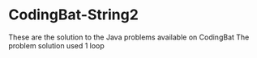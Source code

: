 # CodingBat-String2

These are the solution to the Java problems available on CodingBat
The problem solution used 1 loop
